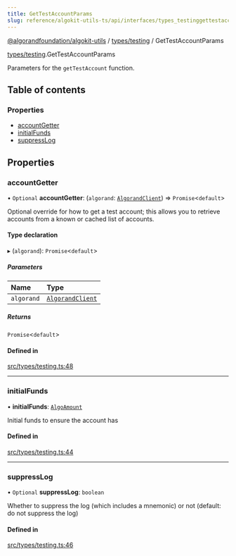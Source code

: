 ```yaml
---
title: GetTestAccountParams
slug: reference/algokit-utils-ts/api/interfaces/types_testinggettestaccountparams
---
```

[@algorandfoundation/algokit-utils](/reference/algokit-utils-ts/api/overview) / [types/testing](/reference/algokit-utils-ts/api/modules/types_testing/) / GetTestAccountParams



[types/testing](/reference/algokit-utils-ts/api/modules/types_testing/).GetTestAccountParams

Parameters for the `getTestAccount` function.

## Table of contents

### Properties

- [accountGetter](#accountgetter)
- [initialFunds](#initialfunds)
- [suppressLog](#suppresslog)

## Properties

### accountGetter

• `Optional` **accountGetter**: (`algorand`: [`AlgorandClient`](/reference/algokit-utils-ts/api/classes/types_algorand_clientalgorandclient/)) => `Promise`\<`default`\>

Optional override for how to get a test account; this allows you to retrieve accounts from a known or cached list of accounts.

#### Type declaration

▸ (`algorand`): `Promise`\<`default`\>

##### Parameters

| Name | Type |
| :------ | :------ |
| `algorand` | [`AlgorandClient`](/reference/algokit-utils-ts/api/classes/types_algorand_clientalgorandclient/) |

##### Returns

`Promise`\<`default`\>

#### Defined in

[src/types/testing.ts:48](https://github.com/algorandfoundation/algokit-utils-ts/blob/main/src/types/testing.ts#L48)

___

### initialFunds

• **initialFunds**: [`AlgoAmount`](/reference/algokit-utils-ts/api/classes/types_amountalgoamount/)

Initial funds to ensure the account has

#### Defined in

[src/types/testing.ts:44](https://github.com/algorandfoundation/algokit-utils-ts/blob/main/src/types/testing.ts#L44)

___

### suppressLog

• `Optional` **suppressLog**: `boolean`

Whether to suppress the log (which includes a mnemonic) or not (default: do not suppress the log)

#### Defined in

[src/types/testing.ts:46](https://github.com/algorandfoundation/algokit-utils-ts/blob/main/src/types/testing.ts#L46)